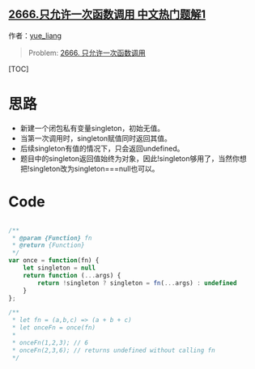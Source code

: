 ## [2666.只允许一次函数调用 中文热门题解1](https://leetcode.cn/problems/allow-one-function-call/solutions/100000/js-dan-li-mo-shi-si-lu-by-yue-liang-ab-2zre)

作者：[yue_liang](https://leetcode.cn/u/yue_liang)

> Problem: [2666. 只允许一次函数调用](https://leetcode.cn/problems/allow-one-function-call/description/)

[TOC]

# 思路
- 新建一个闭包私有变量singleton，初始无值。
- 当第一次调用时，singleton赋值同时返回其值。
- 后续singleton有值的情况下，只会返回undefined。
- 题目中的singleton返回值始终为对象，因此!singleton够用了，当然你想把!singleton改为singleton===null也可以。

# Code
```JavaScript []

/**
 * @param {Function} fn
 * @return {Function}
 */
var once = function(fn) {
    let singleton = null
    return function (...args) {
        return !singleton ? singleton = fn(...args) : undefined
    }
};

/**
 * let fn = (a,b,c) => (a + b + c)
 * let onceFn = once(fn)
 *
 * onceFn(1,2,3); // 6
 * onceFn(2,3,6); // returns undefined without calling fn
 */
```
